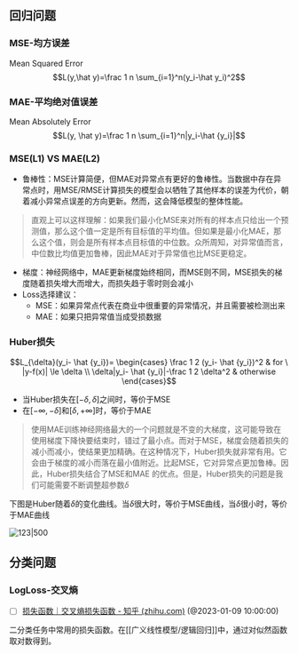 ```toc
```

## 回归问题

### MSE-均方误差
Mean Squared Error
$$L(y,\hat y)=\frac 1 n \sum_{i=1}^n(y_i-\hat y_i)^2$$
### MAE-平均绝对值误差
Mean Absolutely Error
$$L(y, \hat y)=\frac 1 n \sum_{i=1}^n|y_i-\hat {y_i}|$$


### MSE(L1) VS MAE(L2)
- 鲁棒性：MSE计算简便，但MAE对异常点有更好的鲁棒性。当数据中存在异常点时，用MSE/RMSE计算损失的模型会以牺牲了其他样本的误差为代价，朝着减小异常点误差的方向更新。然而，这会降低模型的整体性能。
> 直观上可以这样理解：如果我们最小化MSE来对所有的样本点只给出一个预测值，那么这个值一定是所有目标值的平均值。但如果是最小化MAE，那么这个值，则会是所有样本点目标值的中位数。众所周知，对异常值而言，中位数比均值更加鲁棒，因此MAE对于异常值也比MSE更稳定。
- 梯度：神经网络中，MAE更新梯度始终相同，而MSE则不同，MSE损失的梯度随着损失增大而增大，而损失趋于零时则会减小
- Loss选择建议：
	- MSE：如果异常点代表在商业中很重要的异常情况，并且需要被检测出来
	- MAE：如果只把异常值当成受损数据

### Huber损失


$$L_{\delta}(y_i- \hat {y_i})= \begin{cases} \frac 1 2 (y_i- \hat {y_i})^2 & for \ |y-f(x)| \le \delta \\ \delta|y_i- \hat {y_i}|-\frac 1 2 \delta^2 & otherwise \end{cases}$$
- 当Huber损失在$[-\delta, \delta]$之间时，等价于MSE
- 在$[-\infty, -\delta]$和$[\delta, +\infty]$时，等价于MAE

> 使用MAE训练神经网络最大的一个问题就是不变的大梯度，这可能导致在使用梯度下降快要结束时，错过了最小点。而对于MSE，梯度会随着损失的减小而减小，使结果更加精确。在这种情况下，Huber损失就非常有用。它会由于梯度的减小而落在最小值附近。比起MSE，它对异常点更加鲁棒。因此，Huber损失结合了MSE和MAE 的优点。但是，Huber损失的问题是我们可能需要不断调整超参数$\delta$

下图是Huber随着$\delta$的变化曲线。当$\delta$很大时，等价于MSE曲线，当$\delta$很小时，等价于MAE曲线


![123|500](../../Attachement/640.gif)

## 分类问题

### LogLoss-交叉熵
- [ ] [损失函数｜交叉熵损失函数 - 知乎 (zhihu.com)](https://zhuanlan.zhihu.com/p/35709485) (@2023-01-09 10:00:00)



二分类任务中常用的损失函数。在[[广义线性模型/逻辑回归]]中，通过对似然函数取对数得到。